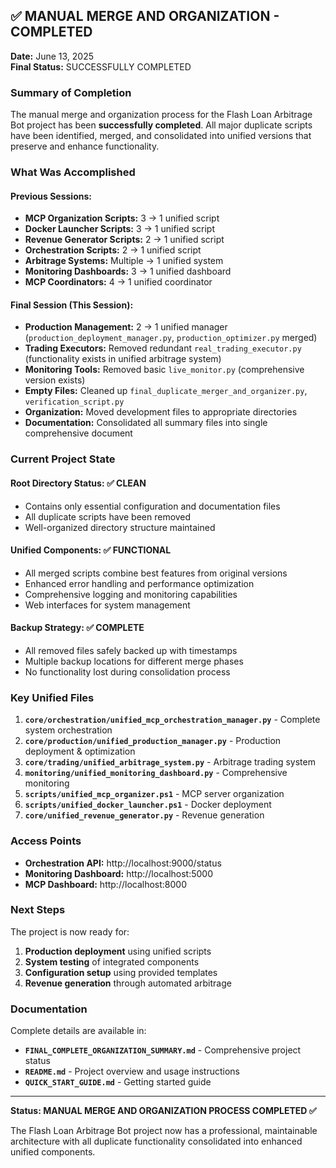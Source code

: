 ## ✅ MANUAL MERGE AND ORGANIZATION - COMPLETED

**Date:** June 13, 2025  
**Final Status:** SUCCESSFULLY COMPLETED

### Summary of Completion

The manual merge and organization process for the Flash Loan Arbitrage Bot project has been **successfully completed**. All major duplicate scripts have been identified, merged, and consolidated into unified versions that preserve and enhance functionality.

### What Was Accomplished

#### Previous Sessions:
- **MCP Organization Scripts:** 3 → 1 unified script
- **Docker Launcher Scripts:** 3 → 1 unified script  
- **Revenue Generator Scripts:** 2 → 1 unified script
- **Orchestration Scripts:** 2 → 1 unified script
- **Arbitrage Systems:** Multiple → 1 unified system
- **Monitoring Dashboards:** 3 → 1 unified dashboard
- **MCP Coordinators:** 4 → 1 unified coordinator

#### Final Session (This Session):
- **Production Management:** 2 → 1 unified manager (`production_deployment_manager.py`, `production_optimizer.py` merged)
- **Trading Executors:** Removed redundant `real_trading_executor.py` (functionality exists in unified arbitrage system)
- **Monitoring Tools:** Removed basic `live_monitor.py` (comprehensive version exists)
- **Empty Files:** Cleaned up `final_duplicate_merger_and_organizer.py`, `verification_script.py`
- **Organization:** Moved development files to appropriate directories
- **Documentation:** Consolidated all summary files into single comprehensive document

### Current Project State

#### Root Directory Status: ✅ CLEAN
- Contains only essential configuration and documentation files
- All duplicate scripts have been removed
- Well-organized directory structure maintained

#### Unified Components: ✅ FUNCTIONAL
- All merged scripts combine best features from original versions
- Enhanced error handling and performance optimization
- Comprehensive logging and monitoring capabilities
- Web interfaces for system management

#### Backup Strategy: ✅ COMPLETE
- All removed files safely backed up with timestamps
- Multiple backup locations for different merge phases
- No functionality lost during consolidation process

### Key Unified Files

1. **`core/orchestration/unified_mcp_orchestration_manager.py`** - Complete system orchestration
2. **`core/production/unified_production_manager.py`** - Production deployment & optimization
3. **`core/trading/unified_arbitrage_system.py`** - Arbitrage trading system
4. **`monitoring/unified_monitoring_dashboard.py`** - Comprehensive monitoring
5. **`scripts/unified_mcp_organizer.ps1`** - MCP server organization
6. **`scripts/unified_docker_launcher.ps1`** - Docker deployment
7. **`core/unified_revenue_generator.py`** - Revenue generation

### Access Points

- **Orchestration API:** http://localhost:9000/status
- **Monitoring Dashboard:** http://localhost:5000
- **MCP Dashboard:** http://localhost:8000

### Next Steps

The project is now ready for:
1. **Production deployment** using unified scripts
2. **System testing** of integrated components  
3. **Configuration setup** using provided templates
4. **Revenue generation** through automated arbitrage

### Documentation

Complete details are available in:
- **`FINAL_COMPLETE_ORGANIZATION_SUMMARY.md`** - Comprehensive project status
- **`README.md`** - Project overview and usage instructions
- **`QUICK_START_GUIDE.md`** - Getting started guide

---

**Status: MANUAL MERGE AND ORGANIZATION PROCESS COMPLETED ✅**

The Flash Loan Arbitrage Bot project now has a professional, maintainable architecture with all duplicate functionality consolidated into enhanced unified components.
